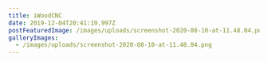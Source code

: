 ```yaml
---
title: iWoodCNC
date: 2019-12-04T20:41:19.997Z
postFeaturedImage: /images/uploads/screenshot-2020-08-10-at-11.48.04.png
galleryImages:
  - /images/uploads/screenshot-2020-08-10-at-11.48.04.png
---
```

